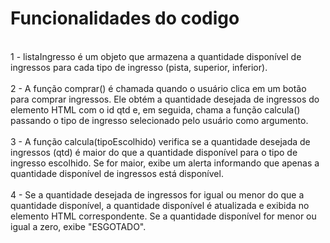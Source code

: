 <h1>Funcionalidades do codigo</h1>
<br>
1 - listaIngresso é um objeto que armazena a quantidade disponível de ingressos para cada tipo de ingresso (pista, superior, inferior).
<br><br>
2 - A função comprar() é chamada quando o usuário clica em um botão para comprar ingressos. Ele obtém a quantidade desejada de ingressos do elemento HTML com o id qtd e, em seguida, chama a função calcula() passando o tipo de ingresso selecionado pelo usuário como argumento.
<br><br>
3 - A função calcula(tipoEscolhido) verifica se a quantidade desejada de ingressos (qtd) é maior do que a quantidade disponível para o tipo de ingresso escolhido. Se for maior, exibe um alerta informando que apenas a quantidade disponível de ingressos está disponível.
<br><br>
4 - Se a quantidade desejada de ingressos for igual ou menor do que a quantidade disponível, a quantidade disponível é atualizada e exibida no elemento HTML correspondente. Se a quantidade disponível for menor ou igual a zero, exibe "ESGOTADO".